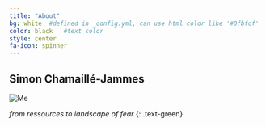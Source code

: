 ```yaml
---
title: "About"
bg: white  #defined in _config.yml, can use html color like '#0fbfcf'
color: black   #text color
style: center
fa-icon: spinner
---
```


## Simon Chamaillé-Jammes

![Me](https://www.dropbox.com/s/a0nxzfo6ybcmbjb/me.jpg "Me")

*from ressources to landscape of fear*
{: .text-green}

